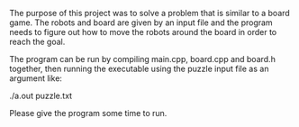 The purpose of this project was to solve a problem that is similar to a board game.  The robots and board
are given by an input file and the program needs to figure out how to move the robots around the board in
order to reach the goal.   

The program can be run by compiling main.cpp, board.cpp and board.h together, then running the executable using
the puzzle input file as an argument like:

./a.out puzzle.txt

Please give the program some time to run.
